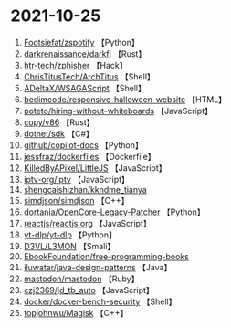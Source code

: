 # 2021-10-25

1. [Footsiefat/zspotify](https://github.com/Footsiefat/zspotify) 【Python】
2. [darkrenaissance/darkfi](https://github.com/darkrenaissance/darkfi) 【Rust】
3. [htr-tech/zphisher](https://github.com/htr-tech/zphisher) 【Hack】
4. [ChrisTitusTech/ArchTitus](https://github.com/ChrisTitusTech/ArchTitus) 【Shell】
5. [ADeltaX/WSAGAScript](https://github.com/ADeltaX/WSAGAScript) 【Shell】
6. [bedimcode/responsive-halloween-website](https://github.com/bedimcode/responsive-halloween-website) 【HTML】
7. [poteto/hiring-without-whiteboards](https://github.com/poteto/hiring-without-whiteboards) 【JavaScript】
8. [copy/v86](https://github.com/copy/v86) 【Rust】
9. [dotnet/sdk](https://github.com/dotnet/sdk) 【C#】
10. [github/copilot-docs](https://github.com/github/copilot-docs) 【Python】
11. [jessfraz/dockerfiles](https://github.com/jessfraz/dockerfiles) 【Dockerfile】
12. [KilledByAPixel/LittleJS](https://github.com/KilledByAPixel/LittleJS) 【JavaScript】
13. [iptv-org/iptv](https://github.com/iptv-org/iptv) 【JavaScript】
14. [shengcaishizhan/kkndme_tianya](https://github.com/shengcaishizhan/kkndme_tianya) 
15. [simdjson/simdjson](https://github.com/simdjson/simdjson) 【C++】
16. [dortania/OpenCore-Legacy-Patcher](https://github.com/dortania/OpenCore-Legacy-Patcher) 【Python】
17. [reactjs/reactjs.org](https://github.com/reactjs/reactjs.org) 【JavaScript】
18. [yt-dlp/yt-dlp](https://github.com/yt-dlp/yt-dlp) 【Python】
19. [D3VL/L3MON](https://github.com/D3VL/L3MON) 【Smali】
20. [EbookFoundation/free-programming-books](https://github.com/EbookFoundation/free-programming-books) 
21. [iluwatar/java-design-patterns](https://github.com/iluwatar/java-design-patterns) 【Java】
22. [mastodon/mastodon](https://github.com/mastodon/mastodon) 【Ruby】
23. [czj2369/jd_tb_auto](https://github.com/czj2369/jd_tb_auto) 【JavaScript】
24. [docker/docker-bench-security](https://github.com/docker/docker-bench-security) 【Shell】
25. [topjohnwu/Magisk](https://github.com/topjohnwu/Magisk) 【C++】
